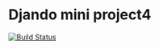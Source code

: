 # Djando mini project4
[![Build Status](https://travis-ci.com/eazeldon/Django-mini-project4.svg?branch=master)](https://travis-ci.com/eazeldon/Django-mini-project4)